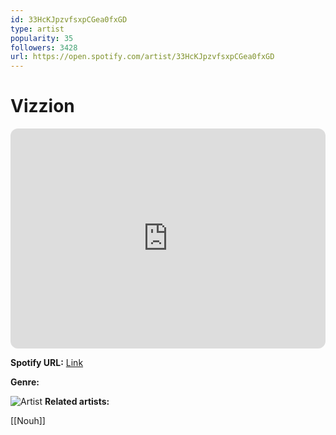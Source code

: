 ```yaml
---
id: 33HcKJpzvfsxpCGea0fxGD
type: artist
popularity: 35
followers: 3428
url: https://open.spotify.com/artist/33HcKJpzvfsxpCGea0fxGD
---
```

# Vizzion

<iframe style="border-radius:12px" src="https://open.spotify.com/embed/artist/33HcKJpzvfsxpCGea0fxGD" width="100%" height="352" frameBorder="0" allowfullscreen="" allow="autoplay; clipboard-write; encrypted-media; fullscreen; picture-in-picture" loading="lazy"></iframe>

**Spotify URL:** [Link](https://open.spotify.com/artist/33HcKJpzvfsxpCGea0fxGD)

**Genre:** 

![Artist](https://i.scdn.co/image/ab6761610000e5ebce07ab8a52fcd6edade44996)
**Related artists:**

[[Nouh]]
